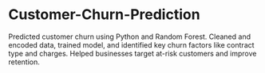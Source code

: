 # Customer-Churn-Prediction
Predicted customer churn using Python and Random Forest. Cleaned and encoded data, trained model, and identified key churn factors like contract type and charges. Helped businesses target at-risk customers and improve retention.
